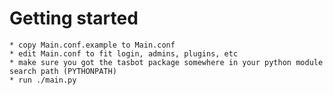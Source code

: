 # Getting started

	* copy Main.conf.example to Main.conf
	* edit Main.conf to fit login, admins, plugins, etc
	* make sure you got the tasbot package somewhere in your python module search path (PYTHONPATH)
	* run ./main.py
